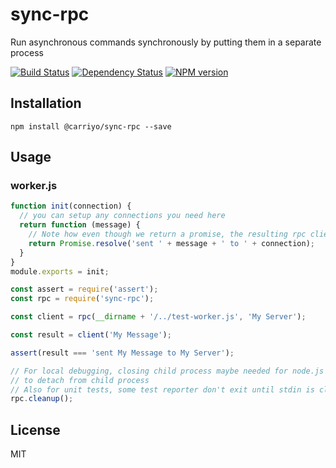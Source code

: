 # sync-rpc

Run asynchronous commands synchronously by putting them in a separate process

[![Build Status](https://img.shields.io/travis/ForbesLindesay/sync-rpc/master.svg)](https://travis-ci.org/ForbesLindesay/sync-rpc)
[![Dependency Status](https://img.shields.io/david/ForbesLindesay/sync-rpc/master.svg)](http://david-dm.org/ForbesLindesay/sync-rpc)
[![NPM version](https://img.shields.io/npm/v/sync-rpc.svg)](https://www.npmjs.org/package/sync-rpc)

## Installation

```
npm install @carriyo/sync-rpc --save
```

## Usage

### worker.js

```js
function init(connection) {
  // you can setup any connections you need here
  return function (message) {
    // Note how even though we return a promise, the resulting rpc client will be synchronous
    return Promise.resolve('sent ' + message + ' to ' + connection);
  }
}
module.exports = init;
```

```js
const assert = require('assert');
const rpc = require('sync-rpc');

const client = rpc(__dirname + '/../test-worker.js', 'My Server');

const result = client('My Message');

assert(result === 'sent My Message to My Server');

// For local debugging, closing child process maybe needed for node.js debugger
// to detach from child process
// Also for unit tests, some test reporter don't exit until stdin is closed.
rpc.cleanup();
```

## License

MIT
